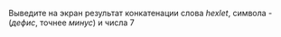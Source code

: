 Выведите на экран результат конкатенации слова *hexlet*, символа *-* (*дефис*, точнее *минус*) и числа 7
